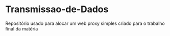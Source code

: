 # Transmissao-de-Dados
Repositório usado para alocar um web proxy simples criado para o trabalho final da matéria
